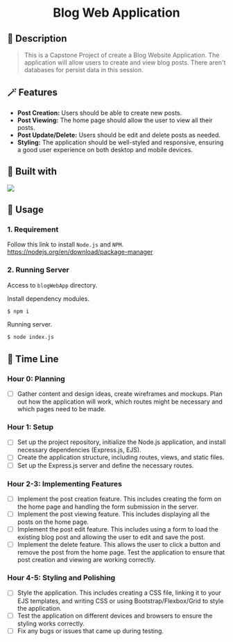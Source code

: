 
<h1 align="center">Blog Web Application</h1>

## 📖 Description
>This is a Capstone Project of create a Blog Website Application. The application will allow users to create and view blog posts. There aren't databases for persist data in this session.


## 🪄 Features
* **Post Creation:** Users should be able to create new posts.
* **Post Viewing:** The home page should allow the user to view all their posts.
* **Post Update/Delete:** Users should be edit and delete posts as needed.
* **Styling:** The application should be well-styled and responsive, ensuring a good user experience on both desktop and mobile devices.

## 🧰 Built with
<p align="left">
  <a href="https://skillicons.dev">
    <img src="https://skillicons.dev/icons?i=html,css,js,bootstrap,npm,nodejs" />
  </a>
</p>

## 📝 Usage
### 1. Requirement
Follow this link to install `Node.js` and `NPM`.<br>
https://nodejs.org/en/download/package-manager

### 2. Running Server
Access to `blogWebApp` directory.

Install dependency modules.
```bash
$ npm i
```

Running server.
```bash
$ node index.js
```

## 📆 Time Line
### Hour 0: Planning 
- [ ] Gather content and design ideas, create wireframes and mockups. Plan out how the application will work, which routes might be necessary and which pages need to be made.

### Hour 1: Setup
- [ ] Set up the project repository, initialize the Node.js application, and install necessary dependencies (Express.js, EJS).
- [ ] Create the application structure, including routes, views, and static files.
- [ ] Set up the Express.js server and define the necessary routes.

### Hour 2-3: Implementing Features
- [ ] Implement the post creation feature. This includes creating the form on the home page and handling the form submission in the server.
- [ ] Implement the post viewing feature. This includes displaying all the posts on the home page.
- [ ] Implement the post edit feature. This includes using a form to load the existing blog post and allowing the user to edit and save the post.
- [ ] Implement the delete feature. This allows the user to click a button and remove the post from the home page.
Test the application to ensure that post creation and viewing are working correctly.

### Hour 4-5: Styling and Polishing
- [ ] Style the application. This includes creating a CSS file, linking it to your EJS templates, and writing CSS or using Bootstrap/Flexbox/Grid to style the application.
- [ ] Test the application on different devices and browsers to ensure the styling works correctly.
- [ ] Fix any bugs or issues that came up during testing.

